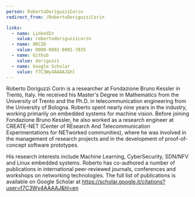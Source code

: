 ```yaml
---
person: RobertoDoriguzziCorin
redirect_from: /RobertoDoriguzziCorin

links:
  - name: LinkedIn
    value: robertodoriguzzicorin
  - name: ORCID
    value: 0000-0002-8001-7835
  - name: Github
    value: doriguzzi
  - name: Google Scholar
    value: f7C3Wy4AAAAJ&hl
---
```


Roberto Doriguzzi Corin is a researcher at Fondazione Bruno Kessler in Trento, Italy. He received his Master's Degree in Mathematics from the University of Trento and the Ph.D. in telecommunication engineering from the University of Bologna. Roberto spent nearly nine years in the industry, working primarily on embedded systems for machine vision. Before joining Fondazione Bruno Kessler, he also worked as a research engineer at CREATE-NET (Center of REsearch And Telecommunication Experimentations for NETworked communities), where he was involved in the management of research projects and in the development of proof-of-concept software prototypes.

His research interests include Machine Learning, CyberSecurity, SDN/NFV and Linux embedded systems. Roberto has co-authored a number of publications in international peer-reviewed journals, conferences and workshops on networking technologies. The full list of publications is available on Google Scholar at https://scholar.google.it/citations?user=f7C3Wy4AAAAJ&hl=en
